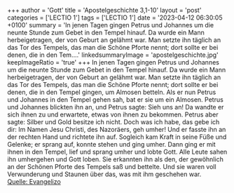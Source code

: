 +++
author = 'Gott'
title = 'Apostelgeschichte 3,1-10'
layout = 'post'
categories = ['LECTIO 1']
tags = ['LECTIO 1']
date = '2023-04-12 06:30:05 +0100'
summary = 'In jenen Tagen gingen Petrus und Johannes um die neunte Stunde zum Gebet in den Tempel hinauf. Da wurde ein Mann herbeigetragen, der von Geburt an gelähmt war. Man setzte ihn täglich an das Tor des Tempels, das man die Schöne Pforte nennt; dort sollte er bei denen, die in den Tem....'
linkedsummaryImage = 'apostelgeschichte.jpg'
keepImageRatio = 'true'
+++
In jenen Tagen gingen Petrus und Johannes um die neunte Stunde zum Gebet in den Tempel hinauf.
Da wurde ein Mann herbeigetragen, der von Geburt an gelähmt war. Man setzte ihn täglich an das Tor des Tempels, das man die Schöne Pforte nennt; dort sollte er bei denen, die in den Tempel gingen, um Almosen betteln.<!--more-->
Als er nun Petrus und Johannes in den Tempel gehen sah, bat er sie um ein Almosen.
Petrus und Johannes blickten ihn an, und Petrus sagte: Sieh uns an!
Da wandte er sich ihnen zu und erwartete, etwas von ihnen zu bekommen.
Petrus aber sagte: Silber und Gold besitze ich nicht. Doch was ich habe, das gebe ich dir: Im Namen Jesu Christi, des Nazoräers, geh umher!
Und er fasste ihn an der rechten Hand und richtete ihn auf. Sogleich kam Kraft in seine Füße und Gelenke;
er sprang auf, konnte stehen und ging umher. Dann ging er mit ihnen in den Tempel, lief und sprang umher und lobte Gott.
Alle Leute sahen ihn umhergehen und Gott loben.
Sie erkannten ihn als den, der gewöhnlich an der Schönen Pforte des Tempels saß und bettelte. Und sie waren voll Verwunderung und Staunen über das, was mit ihm geschehen war.<br> [Quelle: Evangelizo](https://evangeliumtagfuertag.org/DE/gospel)